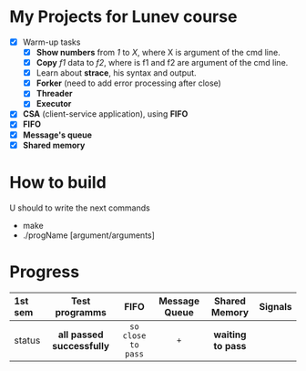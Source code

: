 # My Projects for Lunev course

- [X] Warm-up tasks
    - [X] __Show numbers__ from _1_ to _X_, where X is argument of the cmd line.
    - [X] __Copy__ _f1_ data to _f2_, where is f1 and f2 are argument of the cmd line.
    - [X] Learn about __strace__, his syntax and output.
    - [X] __Forker__ (need to add error processing after close)
    - [X] __Threader__
    - [X] __Executor__
- [X] __CSA__ (client-service application), using __FIFO__
- [X] __FIFO__
- [X] __Message's queue__
- [X] __Shared memory__

# How to build

U should to write the next commands
*  make
*  ./progName [argument/arguments]

# Progress


| __1st sem__   |       __Test programms__      |   __FIFO__         | __Message Queue__ |   __Shared Memory__    |  __Signals__          |
|:------------- |:---------------:              |:---------------:   |:-------------:    |:-------------:         |   :-------------:     |
|   status      | __all passed successfully__   | `so close to pass` |  `+`              |    **waiting to pass** |                       |

